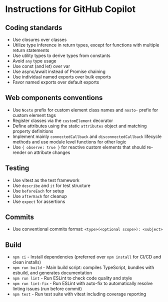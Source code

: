 # Instructions for GitHub Copilot

## Coding standards

* Use closures over classes
* Utilize type inference in return types, except for functions with multiple return statements
* Use utility types to derive types from constants
* Avoid `any` type usage
* Use const (and let) over var
* Use async/await instead of Promise chaining
* Use individual named exports over bulk exports
* Favor named exports over default exports

## Web components conventions

* Use `Nosto` prefix for custom element class names and `nosto-` prefix for custom element tags
* Register classes via the `customElement` decorator
* Define attributes using the static `attributes` object and matching property definitions
* Implement mainly `connectedCallback` and `disconnectedCallback` lifecycle methods and use module level functions for other logic
* Use `{ observe: true }` for reactive custom elements that should re-render on attribute changes

## Testing

* Use vitest as the test framework 
* Use `describe` and `it` for test structure
* Use `beforeEach` for setup
* Use `afterEach` for cleanup
* Use `expect` for assertions

## Commits

* Use conventional commits format: `<type>(<optional scope>): <subject>`

## Build

* `npm ci` - Install dependencies (preferred over `npm install` for CI/CD and clean installs)
* `npm run build` - Main build script: compiles TypeScript, bundles with esbuild, and generates documentation
* `npm run lint` - Run ESLint to check code quality and style
* `npm run lint-fix` - Run ESLint with auto-fix to automatically resolve linting issues (run before commit)
* `npm test` - Run test suite with vitest including coverage reporting
